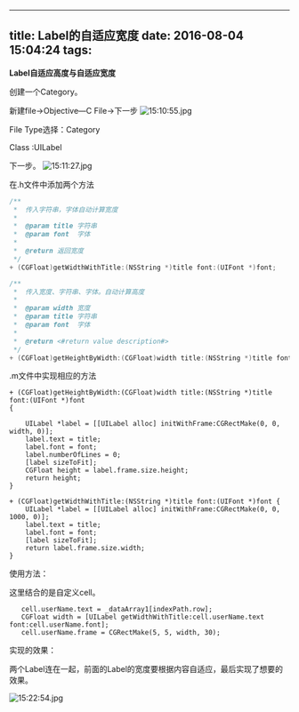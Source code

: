 
---
title: Label的自适应宽度
date: 2016-08-04 15:04:24
tags: 
---

**Label自适应高度与自适应宽度**

创建一个Category。

新建file->Objective—C File->下一步
![15:10:55.jpg](http://ww4.sinaimg.cn/large/006tKfTcgw1f6hqetxsqaj314k0ssn1f.jpg)

File Type选择：Category

Class :UILabel

下一步。
![15:11:27.jpg](http://ww3.sinaimg.cn/large/006tKfTcgw1f6hqfch4psj314k0ssq55.jpg)

在.h文件中添加两个方法

```C
/**
 *  传入字符串，字体自动计算宽度
 *
 *  @param title 字符串
 *  @param font  字体
 *
 *  @return 返回宽度
 */
+ (CGFloat)getWidthWithTitle:(NSString *)title font:(UIFont *)font;

/**
 *  传入宽度、字符串、字体。自动计算高度
 *
 *  @param width 宽度
 *  @param title 字符串
 *  @param font  字体
 *
 *  @return <#return value description#>
 */
+ (CGFloat)getHeightByWidth:(CGFloat)width title:(NSString *)title font:(UIFont*)font;
```

.m文件中实现相应的方法

```
+ (CGFloat)getHeightByWidth:(CGFloat)width title:(NSString *)title font:(UIFont *)font
{
    
    UILabel *label = [[UILabel alloc] initWithFrame:CGRectMake(0, 0, width, 0)];
    label.text = title;
    label.font = font;
    label.numberOfLines = 0;
    [label sizeToFit];
    CGFloat height = label.frame.size.height;
    return height;
}

+ (CGFloat)getWidthWithTitle:(NSString *)title font:(UIFont *)font {
    UILabel *label = [[UILabel alloc] initWithFrame:CGRectMake(0, 0, 1000, 0)];
    label.text = title;
    label.font = font;
    [label sizeToFit];
    return label.frame.size.width;
}
```

使用方法：

这里结合的是自定义cell。

```
   cell.userName.text = _dataArray1[indexPath.row];
   CGFloat width = [UILabel getWidthWithTitle:cell.userName.text font:cell.userName.font];
   cell.userName.frame = CGRectMake(5, 5, width, 30);
```

实现的效果：

两个Label连在一起，前面的Label的宽度要根据内容自适应，最后实现了想要的效果。

![15:22:54.jpg](http://ww4.sinaimg.cn/large/006tKfTcgw1f6hqra1s02j30da0bs74z.jpg)